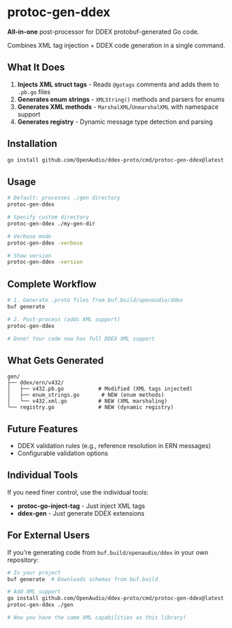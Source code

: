 # protoc-gen-ddex

**All-in-one** post-processor for DDEX protobuf-generated Go code.

Combines XML tag injection + DDEX code generation in a single command.

## What It Does

1. **Injects XML struct tags** - Reads `@gotags` comments and adds them to `.pb.go` files
2. **Generates enum strings** - `XMLString()` methods and parsers for enums
3. **Generates XML methods** - `MarshalXML`/`UnmarshalXML` with namespace support
4. **Generates registry** - Dynamic message type detection and parsing

## Installation

```bash
go install github.com/OpenAudio/ddex-proto/cmd/protoc-gen-ddex@latest
```

## Usage

```bash
# Default: processes ./gen directory
protoc-gen-ddex

# Specify custom directory
protoc-gen-ddex ./my-gen-dir

# Verbose mode
protoc-gen-ddex -verbose

# Show version
protoc-gen-ddex -version
```

## Complete Workflow

```bash
# 1. Generate .proto files from buf.build/openaudio/ddex
buf generate

# 2. Post-process (adds XML support)
protoc-gen-ddex

# Done! Your code now has full DDEX XML support
```

## What Gets Generated

```
gen/
├── ddex/ern/v432/
│   ├── v432.pb.go           # Modified (XML tags injected)
│   ├── enum_strings.go       # NEW (enum methods)
│   └── v432.xml.go          # NEW (XML marshaling)
└── registry.go              # NEW (dynamic registry)
```

## Future Features

- DDEX validation rules (e.g., reference resolution in ERN messages)
- Configurable validation options

## Individual Tools

If you need finer control, use the individual tools:

- **protoc-go-inject-tag** - Just inject XML tags
- **ddex-gen** - Just generate DDEX extensions

## For External Users

If you're generating code from `buf.build/openaudio/ddex` in your own repository:

```bash
# In your project
buf generate  # Downloads schemas from buf.build

# Add XML support
go install github.com/OpenAudio/ddex-proto/cmd/protoc-gen-ddex@latest
protoc-gen-ddex ./gen

# Now you have the same XML capabilities as this library!
```